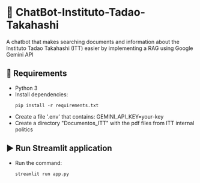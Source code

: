 # 🤖 ChatBot-Instituto-Tadao-Takahashi
A chatbot that makes searching documents and information about the Instituto Tadao Takahashi (ITT) easier by implementing a RAG using Google Gemini API

## 🔧 Requirements

- Python 3
- Install dependencies:
  ```
  pip install -r requirements.txt
  ```
- Create a file '.env' that contains: GEMINI_API_KEY=your-key
- Create a directory "Documentos_ITT" with the pdf files from ITT internal politics

## ▶️ Run Streamlit application

- Run the command:
  ```
  streamlit run app.py
  ```